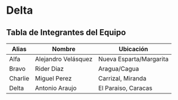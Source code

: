 # Delta

## Tabla de Integrantes del Equipo

| Alias   | Nombre        | Ubicación             |
|---------|---------------|-----------------------|
| Alfa    | Alejandro Velásquez   | Nueva Esparta/Margarita    |
| Bravo   | Rider Diaz | Aragua/Cagua     |
| Charlie | Miguel Perez|  Carrizal, Miranda   |
| Delta   | Antonio Araujo | El Paraiso, Caracas |

